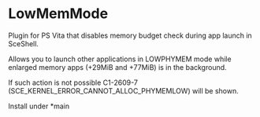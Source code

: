 # LowMemMode
Plugin for PS Vita that disables memory budget check during app launch in SceShell.

Allows you to launch other applications in LOWPHYMEM mode while enlarged memory apps (+29MiB and +77MiB) is in the background.

If such action is not possible C1-2609-7 (SCE_KERNEL_ERROR_CANNOT_ALLOC_PHYMEMLOW) will be shown.

Install under *main
